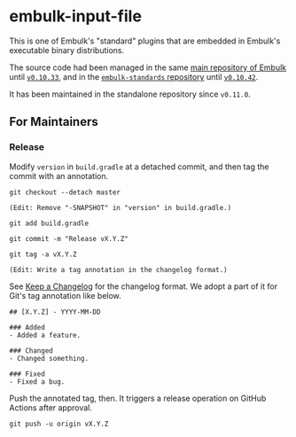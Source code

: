 # embulk-input-file

This is one of Embulk's "standard" plugins that are embedded in Embulk's executable binary distributions.

The source code had been managed in the same [main repository of Embulk](https://github.com/embulk/embulk) until [`v0.10.33`](https://github.com/embulk/embulk/tree/v0.10.33), and in the [`embulk-standards` repository](https://github.com/embulk/embulk-standards) until [`v0.10.42`](https://github.com/embulk/embulk-standards/tree/v0.10.42).

It has been maintained in the standalone repository since `v0.11.0`.

For Maintainers
----------------

### Release

Modify `version` in `build.gradle` at a detached commit, and then tag the commit with an annotation.

```
git checkout --detach master

(Edit: Remove "-SNAPSHOT" in "version" in build.gradle.)

git add build.gradle

git commit -m "Release vX.Y.Z"

git tag -a vX.Y.Z

(Edit: Write a tag annotation in the changelog format.)
```

See [Keep a Changelog](https://keepachangelog.com/en/1.0.0/) for the changelog format. We adopt a part of it for Git's tag annotation like below.

```
## [X.Y.Z] - YYYY-MM-DD

### Added
- Added a feature.

### Changed
- Changed something.

### Fixed
- Fixed a bug.
```

Push the annotated tag, then. It triggers a release operation on GitHub Actions after approval.

```
git push -u origin vX.Y.Z
```
